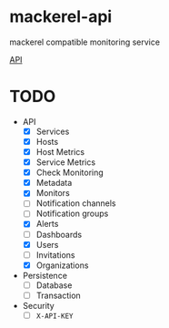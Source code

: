 # mackerel-api
mackerel compatible monitoring service

[API](https://mackerel.io/ja/api-docs/)

# TODO

 - API
   - [x] Services
   - [x] Hosts
   - [x] Host Metrics
   - [x] Service Metrics
   - [x] Check Monitoring
   - [x] Metadata
   - [x] Monitors
   - [ ] Notification channels
   - [ ] Notification groups
   - [x] Alerts
   - [ ] Dashboards
   - [x] Users
   - [ ] Invitations
   - [x] Organizations
 - Persistence
   - [ ] Database
   - [ ] Transaction
 - Security
   - [ ] `X-API-KEY`
